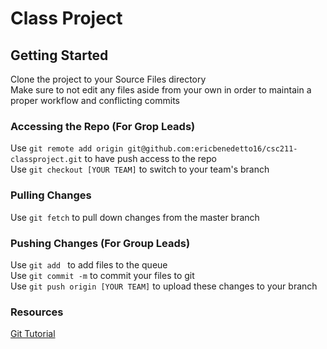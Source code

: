 # Class Project  
## Getting Started  
Clone the project to your Source Files directory  
Make sure to not edit any files aside from your own in order to maintain a proper workflow and conflicting commits  
  
### Accessing the Repo (For Grop Leads)  
Use ```git remote add origin git@github.com:ericbenedetto16/csc211-classproject.git``` to have push access to the repo  
Use ```git checkout [YOUR TEAM]``` to switch to your team's branch  
  
### Pulling Changes  
Use ```git fetch``` to pull down changes from the master branch  
  
### Pushing Changes (For Group Leads)  
Use ```git add ``` to add files to the queue  
Use ```git commit -m``` to commit your files to git  
Use ```git push origin [YOUR TEAM]``` to upload these changes to your branch  
  
### Resources  
[Git Tutorial](https://git-scm.com/docs/gittutorial)  